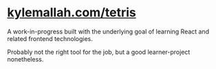 # <a href="https://www.kylemallah.com/tetris">kylemallah.com/tetris</a>

A work-in-progress built with the underlying goal of learning React and related frontend technologies.

Probably not the right tool for the job, but a good learner-project nonetheless.
